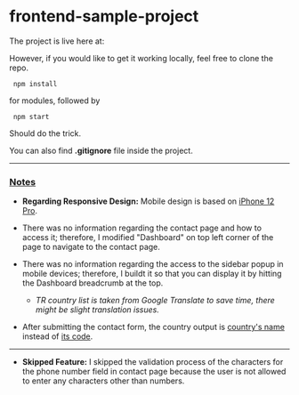 # frontend-sample-project

The project is live here at:

However, if you would like to get it working locally, feel free to clone the repo.

  

```
 npm install
```

for modules, followed by

```
 npm start
```

Should do the trick.

  

You can also find **.gitignore** file inside the project.

***

### <ins>**Notes**</ins>

+ **Regarding Responsive Design:** Mobile design is based on <ins>iPhone 12 Pro</ins>.

+ There was no information regarding the contact page and how to access it; therefore, I modified "Dashboard" on top left corner of the page to navigate to the contact page.

  

+ There was no information regarding the access to the sidebar popup in mobile devices; therefore, I buildt it so that you can display it by hitting the Dashboard breadcrumb at the top.
   + _TR country list is taken from Google Translate to save time, there might be slight translation issues._

+ After submitting the contact form, the country output is <ins>country's name</ins> instead of <ins>its code</ins>.

***

+ **Skipped Feature:** I skipped the validation process of the characters for the phone number field in contact page because the user is not allowed to enter any characters other than numbers.